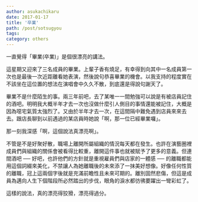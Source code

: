 ```yaml
---
author: asukachikaru
date: 2017-01-17
title: '卒業'
path: /post/sotsugyou
tags:
category: others
---
```


一直覺得「畢業(卒業)」是個很漂亮的講法。

這星期又迎來了三名成員的畢業。上輩子香有燒足，有幸得到向其中一名成員第一次也是最後一次近距離看她表演，然後說句恭喜畢業的機會。以我支持的程度實在不該坐在這位置的想法在演唱會中久久不散，到底還是得說句謝天了。

畢業不是什麼陌生的事。兩三年前吧，去了某唯一一間勉強可以說是有被店員記住的酒吧。明明我大概半年才去一次也沒做什麼引人側目的事情還能被記住，大概是因為噁宅氣質太強烈了。又由於半年才去一次，在這間隔中難免遇到店員來來去去。跟店長聊到以前遇過的某店員時她說「啊，那一位已經畢業囉」。

那一刻我深感「啊，這個說法真漂亮啊」。

不管是不是好聚好散，職場上離開所屬組織的情況每天都在發生。也許在演藝圈裡成員們與組織的關係會被看得比較重，離開這件事也就被賦予了更多的意義。但連間酒吧 ── 好吧，也許他們的方針就是重視雇員們與店家的一體感 ── 的離職都能用這個詞綴來美化，不禁讓人為她離職後的未來添了一抹美好想像。好像任何性質的離職，冠上這兩個字後就是充滿前瞻性且未來可期的。離別固然悲傷，但這是成員為邁向人生下個階段所必然踏出的步伐，眼角的淚水都彷彿要躍出一彎彩虹了。

這樣的說法，真的漂亮得狡猾，漂亮得過分。
